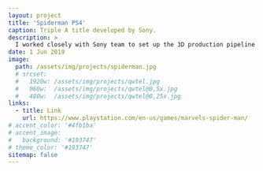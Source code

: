 ```yaml
---
layout: project
title: 'Spiderman PS4'
caption: Triple A title developed by Sony.
description: >
  I worked closely with Sony team to set up the 3D production pipeline and acceptance criteria for 3D assets and handle 3D team to meet tight schedule request.
date: 1 Jun 2019
image: 
  path: /assets/img/projects/spiderman.jpg
  # srcset: 
  #   1920w: /assets/img/projects/qwtel.jpg
  #   960w:  /assets/img/projects/qwtel@0,5x.jpg
  #   480w:  /assets/img/projects/qwtel@0,25x.jpg
links:
  - title: Link
    url: https://www.playstation.com/en-us/games/marvels-spider-man/
# accent_color: '#4fb1ba'
# accent_image:
#   background: '#193747'
# theme_color: '#193747'
sitemap: false
---
```


<!-- For my personal site I've toned it down a bit. Instead of a flashy sidebar image, I chose a solid background color.
However, I've given [certain](https://qwtel.com/projects/ducky-hunting/) [pages](https://qwtel.com/projects/blocky-blocks/) big sidebar images, and let Hydejack blend back to normal when the user navigates away.

While I love the font used for Hydejack's headings, for my personal site I felt less of a need to control the typesetting.
That's why I'm not using Google Fonts, and instead use whatever is the default for the reader's operating system.

```yml
google_fonts: false
font:         false
font_heading: false
font_code:    false
```

The configuration I use to enable the system font on my site. Feel free to copy!
{:.figcaption} -->
